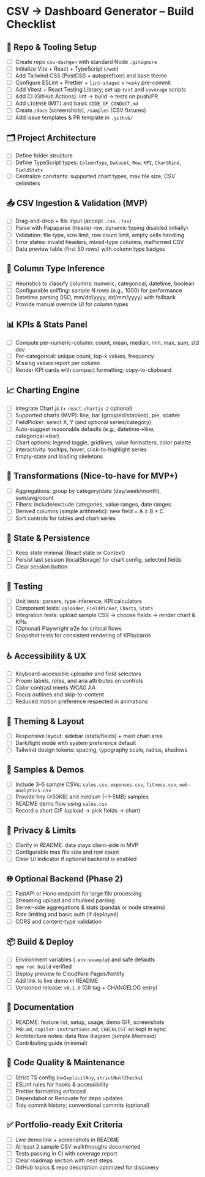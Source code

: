 # CSV → Dashboard Generator – Build Checklist

## 🔧 Repo & Tooling Setup
- [ ] Create repo `csv-dashgen` with standard Node `.gitignore`
- [ ] Initialize Vite + React + TypeScript (`/web`)
- [ ] Add Tailwind CSS (PostCSS + autoprefixer) and base theme
- [ ] Configure ESLint + Prettier + `lint-staged` + `husky` pre-commit
- [ ] Add Vitest + React Testing Library; set up `test` and `coverage` scripts
- [ ] Add CI (GitHub Actions): lint → build → tests on push/PR
- [ ] Add `LICENSE` (MIT) and basic `CODE_OF_CONDUCT.md`
- [ ] Create `/docs` (screenshots), `/samples` (CSV fixtures)
- [ ] Add issue templates & PR template in `.github/`

## 🗂️ Project Architecture
- [ ] Define folder structure
- [ ] Define TypeScript types: `ColumnType`, `Dataset`, `Row`, `KPI`, `ChartKind`, `FieldStats`
- [ ] Centralize constants: supported chart types, max file size, CSV delimiters

## 📥 CSV Ingestion & Validation (MVP)
- [ ] Drag-and-drop + file input (accept `.csv`, `.tsv`)
- [ ] Parse with Papaparse (header row, dynamic typing disabled initially)
- [ ] Validation: file type, size limit, row count limit, empty cells handling
- [ ] Error states: invalid headers, mixed-type columns, malformed CSV
- [ ] Data preview table (first 50 rows) with column type badges

## 🔎 Column Type Inference
- [ ] Heuristics to classify columns: numeric, categorical, datetime, boolean
- [ ] Configurable sniffing: sample N rows (e.g., 1000) for performance
- [ ] Datetime parsing (ISO, mm/dd/yyyy, dd/mm/yyyy) with fallback
- [ ] Provide manual override UI for column types

## 📊 KPIs & Stats Panel
- [ ] Compute per-numeric-column: count, mean, median, min, max, sum, std dev
- [ ] Per-categorical: unique count, top-k values, frequency
- [ ] Missing values report per column
- [ ] Render KPI cards with compact formatting; copy-to-clipboard

## 📈 Charting Engine
- [ ] Integrate Chart.js (+ `react-chartjs-2` optional)
- [ ] Supported charts (MVP): line, bar (grouped/stacked), pie, scatter
- [ ] FieldPicker: select X, Y (and optional series/category)
- [ ] Auto-suggest reasonable defaults (e.g., datetime→line, categorical→bar)
- [ ] Chart options: legend toggle, gridlines, value formatters, color palette
- [ ] Interactivity: tooltips, hover, click-to-highlight series
- [ ] Empty-state and loading skeletons

## 🧮 Transformations (Nice-to-have for MVP+)
- [ ] Aggregations: group by category/date (day/week/month), sum/avg/count
- [ ] Filters: include/exclude categories, value ranges, date ranges
- [ ] Derived columns (simple arithmetic): new field = A ± B × C
- [ ] Sort controls for tables and chart series

## 🧰 State & Persistence
- [ ] Keep state minimal (React state or Context)
- [ ] Persist last session (localStorage) for chart config, selected fields
- [ ] Clear session button

## 🧪 Testing
- [ ] Unit tests: parsers, type inference, KPI calculators
- [ ] Component tests: `Uploader`, `FieldPicker`, `Charts`, `Stats`
- [ ] Integration tests: upload sample CSV → choose fields → render chart & KPIs
- [ ] (Optional) Playwright e2e for critical flows
- [ ] Snapshot tests for consistent rendering of KPIs/cards

## ♿ Accessibility & UX
- [ ] Keyboard-accessible uploader and field selectors
- [ ] Proper labels, roles, and aria attributes on controls
- [ ] Color contrast meets WCAG AA
- [ ] Focus outlines and skip-to-content
- [ ] Reduced motion preference respected in animations

## 🌙 Theming & Layout
- [ ] Responsive layout: sidebar (stats/fields) + main chart area
- [ ] Dark/light mode with system preference default
- [ ] Tailwind design tokens: spacing, typography scale, radius, shadows

## 💾 Samples & Demos
- [ ] Include 3–5 sample CSVs: `sales.csv`, `expenses.csv`, `fitness.csv`, `web-analytics.csv`
- [ ] Provide tiny (≤50KB) and medium (~1–5MB) samples
- [ ] README demo flow using `sales.csv`
- [ ] Record a short GIF (upload → pick fields → chart)

## 🔐 Privacy & Limits
- [ ] Clarify in README: data stays client-side in MVP
- [ ] Configurable max file size and row count
- [ ] Clear UI indicator if optional backend is enabled

## 🌐 Optional Backend (Phase 2)
- [ ] FastAPI or Hono endpoint for large file processing
- [ ] Streaming upload and chunked parsing
- [ ] Server-side aggregations & stats (pandas or node streams)
- [ ] Rate limiting and basic auth (if deployed)
- [ ] CORS and content-type validation

## 📦 Build & Deploy
- [ ] Environment variables (`.env.example`) and safe defaults
- [ ] `npm run build` verified
- [ ] Deploy preview to Cloudflare Pages/Netlify
- [ ] Add link to live demo in README
- [ ] Versioned release: `v0.1.0` (Git tag + CHANGELOG entry)

## 🧾 Documentation
- [ ] README: feature list, setup, usage, demo GIF, screenshots
- [ ] `PRD.md`, `copilot-instructions.md`, `CHECKLIST.md` kept in sync
- [ ] Architecture notes: data flow diagram (simple Mermaid)
- [ ] Contributing guide (minimal)

## 🧹 Code Quality & Maintenance
- [ ] Strict TS config (`noImplicitAny`, `strictNullChecks`)
- [ ] ESLint rules for hooks & accessibility
- [ ] Prettier formatting enforced
- [ ] Dependabot or Renovate for deps updates
- [ ] Tidy commit history; conventional commits (optional)

## ✅ Portfolio-ready Exit Criteria
- [ ] Live demo link + screenshots in README
- [ ] At least 2 sample CSV walkthroughs documented
- [ ] Tests passing in CI with coverage report
- [ ] Clear roadmap section with next steps
- [ ] GitHub topics & repo description optimized for discovery
